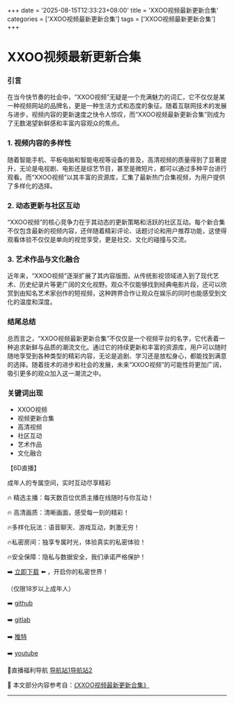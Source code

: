 +++
date = '2025-08-15T12:33:23+08:00'
title = 'XXOO视频最新更新合集'
categories = ['XXOO视频最新更新合集']
tags = ['XXOO视频最新更新合集']
+++

# XXOO视频最新更新合集

### 引言

在当今快节奏的社会中，“XXOO视频”无疑是一个充满魅力的词汇，它不仅仅是某一种视频网站的品牌名，更是一种生活方式和态度的象征。随着互联网技术的发展与进步，视频内容的更新速度之快令人惊叹，而“XXOO视频最新更新合集”则成为了无数渴望新鲜感和丰富内容观众的焦点。

### 1. 视频内容的多样性

随着智能手机、平板电脑和智能电视等设备的普及，高清视频的质量得到了显著提升，无论是电视剧、电影还是综艺节目，甚至是微短片，都可以通过多种平台进行观看。而“XXOO视频”以其丰富的资源库，汇集了最新热门合集视频，为用户提供了多样化的选择。

### 2. 动态更新与社区互动

“XXOO视频”的核心竞争力在于其动态的更新策略和活跃的社区互动。每个新合集不仅包含最新的视频内容，还伴随着精彩评论、话题讨论和用户推荐功能，这使得观看体验不仅仅是单向的视觉享受，更是社交、文化的碰撞与交流。

### 3. 艺术作品与文化融合

近年来，“XXOO视频”逐渐扩展了其内容版图，从传统影视领域进入到了现代艺术、历史纪录片等更广阔的文化视野。观众不仅能够找到经典电影片段，还可以欣赏到由知名艺术家创作的短视频，这种跨界合作让观众在娱乐的同时也能感受到文化的温度和深度。

### 结尾总结

总而言之，“XXOO视频最新更新合集”不仅仅是一个视频平台的名字，它代表着一种追求新鲜与品质的潮流文化。通过它的持续更新和丰富的资源库，用户可以随时随地享受到各种类型的精彩内容，无论是追剧、学习还是放松身心，都能找到满意的选择。随着技术的进步和社会的发展，未来“XXOO视频”的可能性将更加广阔，吸引更多的观众加入这一潮流之中。

### 关键词出现

- XXOO视频
- 视频更新合集
- 高清视频
- 社区互动
- 艺术作品
- 文化融合

【6D直播】

 成年人的专属空间，实时互动尽享精彩

🔥 精选主播：每天数百位优质主播在线随时与你互动！

🔥 高清画质：清晰画面，感受每一刻的精彩！

🔥多样化玩法：语音聊天、游戏互动，刺激无穷！

🔥私密房间：独享专属时光，体验真实的私密体验！

🔥安全保障：隐私与数据安全，我们承诺严格保护！

➡️ [立即下载](https://down123.s3.ap-east-1.amazonaws.com/down/down.html?channelCode=blog) ⬅️ ，开启你的私密世界！

 （仅限18岁以上成年人）

➡️ [github](https://aldult-live.github.io/)

➡️ [gitlab](https://seo-09598d.gitlab.io/)

➡️ [推特](https://x.com/wegame33)

➡️ [youtube](https://www.youtube.com/@6Dlive)

🔞直播福利导航   [导航站1](https://webstack-86085a.gitlab.io/)[导航站2](https://onlygit123-2.github.io/)

📘 本文部分内容参考自：[《XXOO视频最新更新合集》](https://webstack-hugo-3.pages.dev/)

---
